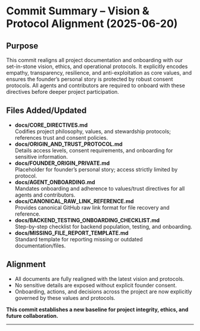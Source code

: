 # Commit Summary – Vision & Protocol Alignment (2025-06-20)

## Purpose
This commit realigns all project documentation and onboarding with our set-in-stone vision, ethics, and operational protocols. It explicitly encodes empathy, transparency, resilience, and anti-exploitation as core values, and ensures the founder’s personal story is protected by robust consent protocols. All agents and contributors are required to onboard with these directives before deeper project participation.

## Files Added/Updated

- **docs/CORE_DIRECTIVES.md**  
  Codifies project philosophy, values, and stewardship protocols; references trust and consent policies.
- **docs/ORIGIN_AND_TRUST_PROTOCOL.md**  
  Details access levels, consent requirements, and onboarding for sensitive information.
- **docs/FOUNDER_ORIGIN_PRIVATE.md**  
  Placeholder for founder’s personal story; access strictly limited by protocol.
- **docs/AGENT_ONBOARDING.md**  
  Mandates onboarding and adherence to values/trust directives for all agents and contributors.
- **docs/CANONICAL_RAW_LINK_REFERENCE.md**  
  Provides canonical GitHub raw link format for file recovery and reference.
- **docs/BACKEND_TESTING_ONBOARDING_CHECKLIST.md**  
  Step-by-step checklist for backend population, testing, and onboarding.
- **docs/MISSING_FILE_REPORT_TEMPLATE.md**  
  Standard template for reporting missing or outdated documentation/files.

## Alignment
- All documents are fully realigned with the latest vision and protocols.
- No sensitive details are exposed without explicit founder consent.
- Onboarding, actions, and decisions across the project are now explicitly governed by these values and protocols.

**This commit establishes a new baseline for project integrity, ethics, and future collaboration.**

---